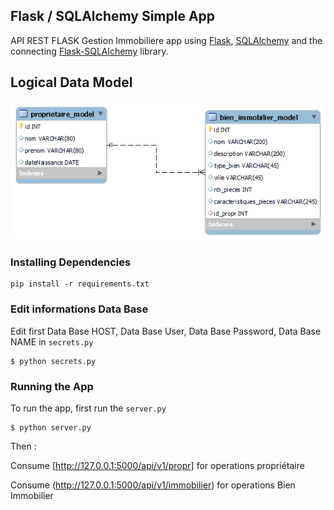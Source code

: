 ## Flask / SQLAlchemy Simple App

API REST FLASK Gestion Immobiliere app using [Flask](http://flask.pocoo.org), [SQLAlchemy](http://www.sqlalchemy.org/) and the connecting [Flask-SQLAlchemy](http://flask-sqlalchemy.pocoo.org) library.


## Logical Data Model

![myimage-alt-tag](dbSchema\diagramme_logic.png)

### Installing Dependencies

```
pip install -r requirements.txt
```

### Edit informations Data Base

Edit first Data Base HOST, Data Base User, Data Base Password, Data Base NAME in `secrets.py`

```
$ python secrets.py
```

### Running the App

To run the app, first run the `server.py`

```
$ python server.py
```
Then :

Consume [http://127.0.0.1:5000/api/v1/propr] for operations propriétaire 

Consume (http://127.0.0.1:5000/api/v1/immobilier) for operations Bien Immobilier